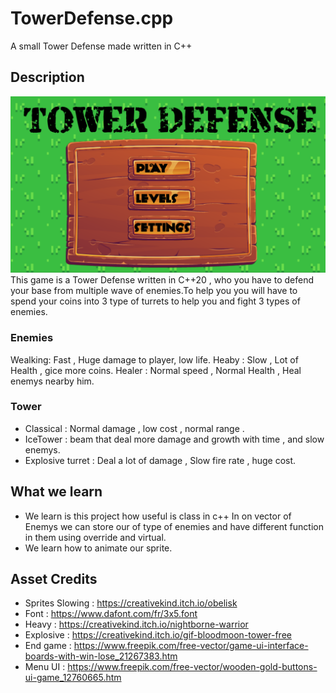 TowerDefense.cpp
===============
A small Tower Defense made written in C++


Description
------------

![MainMenue](./mainMenuforReadme.png)
This game is a Tower Defense written in  C++20 , who you have to defend your base from multiple wave of enemies.To help you you will have to spend your coins into 3 type of turrets to help you and fight 3 types of enemies.

### Enemies
Wealking: Fast , Huge damage to player, low life.
Heaby : Slow , Lot of Health , gice more coins.
Healer : Normal speed , Normal Health , Heal enemys nearby him.


### Tower
- Classical : Normal damage , low cost , normal range .
- IceTower : beam that deal more damage and growth with time , and slow enemys.
- Explosive turret : Deal a lot of damage , Slow fire rate , huge cost.


What we learn 
------------

- We learn is this project how useful is class in c++ In on vector of Enemys we can store our of type of enemies and have different function in them using override and virtual.
 - We learn how to animate our sprite.




Asset Credits
-------------
- Sprites Slowing : https://creativekind.itch.io/obelisk
- Font : https://www.dafont.com/fr/3x5.font
- Heavy : https://creativekind.itch.io/nightborne-warrior
- Explosive : https://creativekind.itch.io/gif-bloodmoon-tower-free
- End game : https://www.freepik.com/free-vector/game-ui-interface-boards-with-win-lose_21267383.htm
- Menu UI : https://www.freepik.com/free-vector/wooden-gold-buttons-ui-game_12760665.htm
